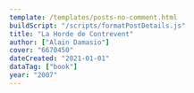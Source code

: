 ```yaml
---
template: /templates/posts-no-comment.html
buildScript: "/scripts/formatPostDetails.js"
title: "La Horde de Contrevent"
author: ["Alain Damasio"]
cover: "6670450"
dateCreated: "2021-01-01"
dataTag: ["book"]
year: "2007"
---
```

